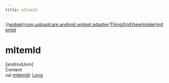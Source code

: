 ```yaml
---
title: mItemId -
---
```

//[widget](../../index.md)/[com.uploadcare.android.widget.adapter](../index.md)/[ThingGridViewHolder](index.md)/[mItemId](m-item-id.md)



# mItemId  
[androidJvm]  
Content  
val [mItemId](m-item-id.md): [Long](https://kotlinlang.org/api/latest/jvm/stdlib/kotlin/-long/index.html)  



